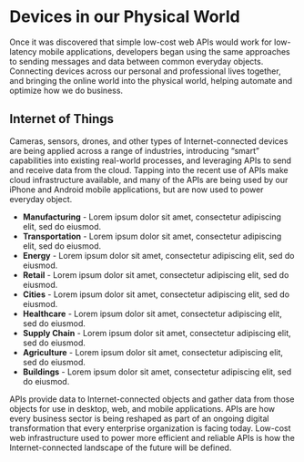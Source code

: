 # Devices in our Physical World
Once it was discovered that simple low-cost web APIs would work for low-latency mobile applications, developers began using the same approaches to sending messages and data between common everyday objects. Connecting devices across our personal and professional lives together, and bringing the online world into the physical world, helping automate and optimize how we do business.

## Internet of Things
Cameras, sensors, drones, and other types of Internet-connected devices are being applied across a range of industries, introducing “smart” capabilities into existing real-world processes, and leveraging APIs to send and receive data from the cloud. Tapping into the recent use of APIs make cloud infrastructure available, and many of the APIs are being used by our iPhone and Android mobile applications, but are now used to power everyday object.

- **Manufacturing** - Lorem ipsum dolor sit amet, consectetur adipiscing elit, sed do eiusmod.
- **Transportation** - Lorem ipsum dolor sit amet, consectetur adipiscing elit, sed do eiusmod.
- **Energy** - Lorem ipsum dolor sit amet, consectetur adipiscing elit, sed do eiusmod.
- **Retail** - Lorem ipsum dolor sit amet, consectetur adipiscing elit, sed do eiusmod.
- **Cities** - Lorem ipsum dolor sit amet, consectetur adipiscing elit, sed do eiusmod.
- **Healthcare** - Lorem ipsum dolor sit amet, consectetur adipiscing elit, sed do eiusmod.
- **Supply Chain** - Lorem ipsum dolor sit amet, consectetur adipiscing elit, sed do eiusmod.
- **Agriculture** - Lorem ipsum dolor sit amet, consectetur adipiscing elit, sed do eiusmod.
- **Buildings** - Lorem ipsum dolor sit amet, consectetur adipiscing elit, sed do eiusmod.

APIs provide data to Internet-connected objects and gather data from those objects for use in desktop, web, and mobile applications. APIs are how every business sector is being reshaped as part of an ongoing digital transformation that every enterprise organization is facing today. Low-cost web infrastructure used to power more efficient and reliable APIs is how the Internet-connected landscape of the future will be defined.

